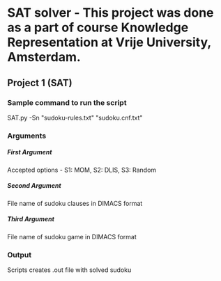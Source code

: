 # SAT solver - This project was done as a part of course **Knowledge Representation** at **Vrije University, Amsterdam**.

## Project 1 (SAT)

### Sample command to run the script
SAT.py -Sn "sudoku-rules.txt" "sudoku.cnf.txt"

### Arguments

##### First Argument
Accepted options - S1: MOM, S2: DLIS, S3: Random

##### Second Argument
File name of sudoku clauses in DIMACS format

##### Third Argument
File name of sudoku game in DIMACS format

### Output
Scripts creates .out file with solved sudoku
